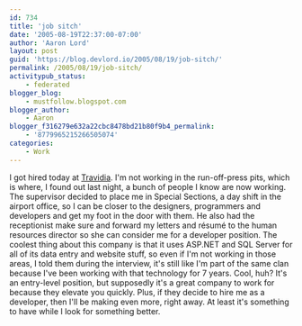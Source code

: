 ```yaml
---
id: 734
title: 'job sitch'
date: '2005-08-19T22:37:00-07:00'
author: 'Aaron Lord'
layout: post
guid: 'https://blog.devlord.io/2005/08/19/job-sitch/'
permalink: /2005/08/19/job-sitch/
activitypub_status:
    - federated
blogger_blog:
    - mustfollow.blogspot.com
blogger_author:
    - Aaron
blogger_f316279e632a22cbc8478bd21b80f9b4_permalink:
    - '8779965215266505074'
categories:
    - Work
---
```


I got hired today at <a href="http://www.travidia.com/">Travidia</a>.  I'm not working in the run-off-press pits, which is where, I found out last night, a bunch of people I know are now working.  The supervisor decided to place me in Special Sections, a day shift in the airport office, so I can be closer to the designers, programmers and developers and get my foot in the door with them.  He also had the receptionist make sure and forward my letters and résumé to the human resources director so she can consider me for a developer position.  The coolest thing about this company is that it uses ASP.NET and SQL Server for all of its data entry and website stuff, so even if I'm not working in those areas, I told them during the interview, it's still like I'm part of the same clan because I've been working with that technology for 7 years.  Cool, huh?  It's an entry-level position, but supposedly it's a great company to work for because they elevate you quickly.  Plus, if they decide to hire me as a developer, then I'll be making even more, right away.  At least it's something to have while I look for something better.
